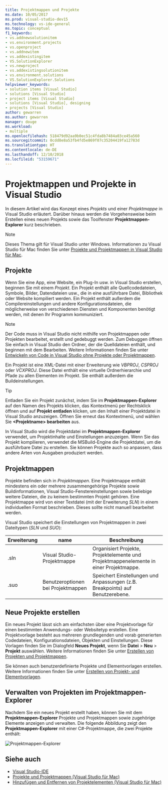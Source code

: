 ```yaml
---
title: Projektmappen und Projekte
ms.date: 10/05/2017
ms.prod: visual-studio-dev15
ms.technology: vs-ide-general
ms.topic: conceptual
f1_keywords:
- vs.addnewsolutionitem
- vs.environment.projects
- vs.openproject
- vs.addnewitem
- vs.addexistingitem
- VS.SolutionExplorer
- vs.newproject
- vs.addexistingsolutionitem
- vs.environment.solutions
- VS.SolutionExplorer.Solutions
helpviewer_keywords:
- solution items [Visual Studio]
- solutions [Visual Studio]
- project items [Visual Studio]
- solutions [Visual Studio], designing
- projects [Visual Studio]
author: gewarren
ms.author: gewarren
manager: douge
ms.workload:
- multiple
ms.openlocfilehash: 518479d92aa9b0ec51c4fda8b7484a03ce45a560
ms.sourcegitcommit: 0cdd8e8a53fb4fd5e869f07c35204419fa12783d
ms.translationtype: HT
ms.contentlocale: de-DE
ms.lasthandoff: 12/10/2018
ms.locfileid: "53159671"
---
```

# <a name="solutions-and-projects-in-visual-studio"></a>Projektmappen und Projekte in Visual Studio

In diesem Artikel wird das Konzept eines *Projekts* und einer *Projektmappe* in Visual Studio erläutert. Darüber hinaus werden die Vorgehensweise beim Erstellen eines neuen Projekts sowie das Toolfenster **Projektmappen-Explorer** kurz beschrieben.

> [!NOTE]
> Dieses Thema gilt für Visual Studio unter Windows. Informationen zu Visual Studio für Mac finden Sie unter [Projekte und Projektmappen in Visual Studio für Mac](/visualstudio/mac/projects-and-solutions).

## <a name="projects"></a>Projekte

Wenn Sie eine App, eine Website, ein Plug-In usw. in Visual Studio erstellen, beginnen Sie mit einem *Projekt*. Ein Projekt enthält alle Quellcodedateien, Symbole, Bilder, Datendateien usw., die in eine ausführbare Datei, Bibliothek oder Website kompiliert werden. Ein Projekt enthält außerdem die Compilereinstellungen und andere Konfigurationsdateien, die möglicherweise von verschiedenen Diensten und Komponenten benötigt werden, mit denen Ihr Programm kommuniziert.

> [!NOTE]
> Der Code muss in Visual Studio nicht mithilfe von Projektmappen oder Projekten bearbeitet, erstellt und gedebuggt werden. Zum Debuggen öffnen Sie einfach in Visual Studio den Ordner, der die Quelldateien enthält, und beginnen mit dem Bearbeiten. Weitere Informationen finden Sie unter [Entwickeln von Code in Visual Studio ohne Projekte oder Projektmappen](../ide/develop-code-in-visual-studio-without-projects-or-solutions.md).

Ein Projekt ist eine XML-Datei mit einer Erweiterung wie *VBPROJ*, *CSPROJ* oder *VCXPROJ*. Diese Datei enthält eine virtuelle Ordnerhierarchie und Pfade zu allen Elementen im Projekt. Sie enthält außerdem die Buildeinstellungen.

> [!TIP]
> Entladen Sie ein Projekt zunächst, indem Sie im **Projektmappen-Explorer** auf den Namen des Projekts klicken, das Kontextmenü per Rechtsklick öffnen und auf **Projekt entladen** klicken, um den Inhalt einer Projektdatei in Visual Studio anzuzeigen. Öffnen Sie erneut das Kontextmenü, und wählen Sie **\<Projektname\> bearbeiten** aus.

In Visual Studio wird die Projektdatei im **Projektmappen-Explorer** verwendet, um Projektinhalte und Einstellungen anzuzeigen. Wenn Sie das Projekt kompilieren, verwendet die MSBuild-Engine die Projektdatei, um die ausführbare Datei zu erstellen. Sie können Projekte auch so anpassen, dass andere Arten von Ausgaben produziert werden.

## <a name="solutions"></a>Projektmappen

Projekte befinden sich in *Projektmappen*. Eine Projektmappe enthält mindestens ein oder mehrere zusammengehörige Projekte sowie Buildinformationen, Visual Studio-Fenstereinstellungen sowie beliebige weitere Dateien, die zu keinem bestimmten Projekt gehören. Eine Projektmappe wird von einer Textdatei (mit der Erweiterung *SLN*) in einem individuellen Format beschrieben. Dieses sollte nicht manuell bearbeitet werden.

Visual Studio speichert die Einstellungen von Projektmappen in zwei Dateitypen (*SLN* und *SUO*):

|Erweiterung|name|Beschreibung|
|---------------|----------|-----------------|
|.sln|Visual Studio-Projektmappe|Organisiert Projekte, Projektelemente und Projektmappenelemente in einer Projektmappe.|
|.suo|Benutzeroptionen bei Projektmappen|Speichert Einstellungen und Anpassungen (z.B. Breakpoints) auf Benutzerebene.|

## <a name="create-new-projects"></a>Neue Projekte erstellen

Ein neues Projekt lässt sich am einfachsten über eine Projektvorlage für einen bestimmten Anwendungs- oder Websitetyp erstellen. Eine Projektvorlage besteht aus mehreren grundlegenden und vorab generierten Codedateien, Konfigurationsdateien, Objekten und Einstellungen. Diese Vorlagen finden Sie im Dialogfeld **Neues Projekt**, wenn Sie **Datei** > **Neu** > **Projekt** auswählen. Weitere Informationen finden Sie unter [Erstellen von Projekten und Projektmappen](../ide/creating-solutions-and-projects.md).

Sie können auch benutzerdefinierte Projekte und Elementvorlagen erstellen. Weitere Informationen finden Sie unter [Erstellen von Projekt- und Elementvorlagen](../ide/creating-project-and-item-templates.md).

## <a name="manage-projects-in-solution-explorer"></a>Verwalten von Projekten im Projektmappen-Explorer

Nachdem Sie ein neues Projekt erstellt haben, können Sie mit dem **Projektmappen-Explorer** Projekte und Projektmappen sowie zugehörige Elemente anzeigen und verwalten. Die folgende Abbildung zeigt den **Projektmappen-Explorer** mit einer C#-Projektmappe, die zwei Projekte enthält:

![Projektmappen-Explorer](../ide/media/vs2015_solution_explorer.png)

## <a name="see-also"></a>Siehe auch

- [Visual Studio-IDE](../get-started/visual-studio-ide.md)
- [Projekte und Projektmappen (Visual Studio für Mac)](/visualstudio/mac/projects-and-solutions)
- [Hinzufügen und Entfernen von Projektelementen (Visual Studio für Mac)](/visualstudio/mac/add-and-remove-project-items)